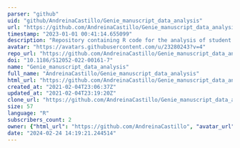 ```yaml
---
parser: "github"
uid: "github/AndreinaCastillo/Genie_manuscript_data_analysis"
url: "https://github.com/AndreinaCastillo/Genie_manuscript_data_analysis"
timestamp: "2023-01-01 00:41:14.655099"
description: "Repository containing R code for the analysis of student pre- and post-recitation responses "
avatar: "https://avatars.githubusercontent.com/u/23280243?v=4"
repo_url: "https://github.com/AndreinaCastillo/Genie_manuscript_data_analysis"
doi: "10.1186/S12052-022-00161-7"
name: "Genie_manuscript_data_analysis"
full_name: "AndreinaCastillo/Genie_manuscript_data_analysis"
html_url: "https://github.com/AndreinaCastillo/Genie_manuscript_data_analysis"
created_at: "2021-02-04T23:06:37Z"
updated_at: "2021-02-04T23:19:20Z"
clone_url: "https://github.com/AndreinaCastillo/Genie_manuscript_data_analysis.git"
size: 57
language: "R"
subscribers_count: 2
owner: {"html_url": "https://github.com/AndreinaCastillo", "avatar_url": "https://avatars.githubusercontent.com/u/23280243?v=4", "login": "AndreinaCastillo", "type": "User"}
date: "2024-02-24 14:19:21.244514"
---
```


